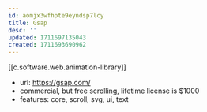 ```yaml
---
id: aomjx3wfhpte9eyndsp7lcy
title: Gsap
desc: ''
updated: 1711697135043
created: 1711693690962
---
```


[[c.software.web.animation-library]]
- url: https://gsap.com/
- commercial, but free scrolling, lifetime license is $1000
- features: core, scroll, svg, ui, text